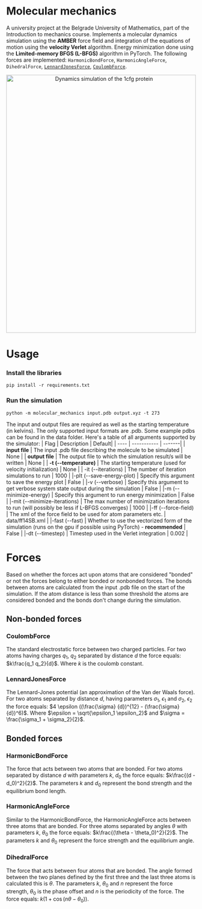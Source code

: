 # Molecular mechanics
A university project at the Belgrade University of Mathematics, part of the Introduction to mechanics course.
Implements a molecular dynamics simulation using the **AMBER** force field and integration of the equations of motion using the **velocity Verlet** algorithm. Energy minimization done using the **Limited-memory BFGS (L-BFGS)** algorithm in PyTorch. The following forces are implemented: `HarmonicBondForce`, `HarmonicAngleForce`, `DihedralForce`, [`LennardJonesForce`](#lennardjonesforce), [`CoulombForce`](#coulombforce).

<p align="center">
<img src="https://github.com/oneskovic/molecular_mechanics/blob/main/animations/1cfg-dynamics.gif" alt="Dynamics simulation of the 1cfg protein " width="504" height="684" />
</p>

# Usage
### Install the libraries
```
pip install -r requirements.txt
```
### Run the simulation
```
python -m molecular_mechanics input.pdb output.xyz -t 273
```
The input and output files are required as well as the starting temperature (in kelvins). The only supported input formats are .pdb. Some example pdbs can be found in the data folder.
Here's a table of all arguments supported by the simulator:
| Flag | Description | Default|
| ---- | ----------- | -------|
| **input file** | The input .pdb file describing the molecule to be simulated | None |
| **output file** | The output file to which the simulation result/s will be written | None |
| **-t (--temperature)** | The starting temperature (used for velocity initialization) | None |
| -it (--iterations) | The number of iteration simulations to run | 1000 |
|-plt (--save-energy-plot) | Specify this argument to save the energy plot | False |
|-v (--verbose) | Specify this argument to get verbose system state output during the simulation | False |
|-m (--minimize-energy) | Specify this argument to run energy minimization | False |
|-mit (--minimize-iterations) | The max number of minimization iterations to run (will possibly be less if L-BFGS converges) | 1000 |
|-ff (--force-field) | The xml of the force field to be used for atom parameters etc. | data/ff14SB.xml |
|-fast (--fast) | Whether to use the vectorized form of the simulation (runs on the gpu if possible using PyTorch) - **recommended** | False |
|-dt (--timestep) | Timestep used in the Verlet integration | 0.002 |

# Forces
Based on whether the forces act upon atoms that are considered "bonded" or not the forces belong to either bonded or nonbonded forces. The bonds between atoms are calculated from the input .pdb file on the start of the simulation. If the atom distance is less than some threshold the atoms are considered bonded and the bonds don't change during the simulation.

## Non-bonded forces
### CoulombForce
The standard electrostatic force between two charged particles. For two atoms having charges $q_1$, $q_2$ separated by distance $d$ the force equals: $k\frac{q_1 q_2}{d}$. Where $k$ is the coulomb constant.
### LennardJonesForce
The Lennard-Jones potential (an approximation of the Van der Waals force). For two atoms separated by distance $d$, having parameters $\sigma_1$, $\epsilon_1$ and $\sigma_2$, $\epsilon_2$ the force equals: $4 \epsilon ((\frac{\sigma} {d})^{12} - (\frac{\sigma}{d})^6)$. Where $\epsilon = \sqrt{\epsilon_1 \epsilon_2}$ and $\sigma = \frac{\sigma_1 + \sigma_2}{2}$.
## Bonded forces
### HarmonicBondForce
The force that acts between two atoms that are bonded. For two atoms separated by distance $d$ with parameters $k$, $d_0$ the force equals: $k\frac{(d - d_0)^2}{2}$. The parameters $k$ and $d_0$ represent the bond strength and the equilibrium bond length.
### HarmonicAngleForce
Similar to the HarmonicBondForce, the HarmonicAngleForce acts between three atoms that are bonded. For three atoms separated by angles $\theta$ with parameters $k$, $\theta_0$ the force equals: $k\frac{(\theta - \theta_0)^2}{2}$. The parameters $k$ and $\theta_0$ represent the force strength and the equilibrium angle.
### DihedralForce
The force that acts between four atoms that are bonded. The angle formed between the two planes defined by the first three and the last three atoms is calculated this is $\theta$. The parameters $k$, $\theta_0$ and $n$ represent the force strength, $\theta_0$ is the phase offset and $n$ is the periodicity of the force. The force equals: $k(1 + \cos(n \theta - \theta_0))$.